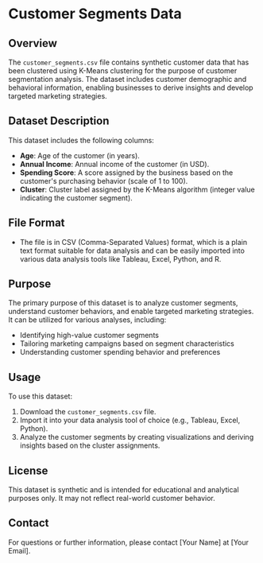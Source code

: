 # Customer Segments Data

## Overview
The `customer_segments.csv` file contains synthetic customer data that has been clustered using K-Means clustering for the purpose of customer segmentation analysis. The dataset includes customer demographic and behavioral information, enabling businesses to derive insights and develop targeted marketing strategies.

## Dataset Description
This dataset includes the following columns:

- **Age**: Age of the customer (in years).
- **Annual Income**: Annual income of the customer (in USD).
- **Spending Score**: A score assigned by the business based on the customer's purchasing behavior (scale of 1 to 100).
- **Cluster**: Cluster label assigned by the K-Means algorithm (integer value indicating the customer segment).

## File Format
- The file is in CSV (Comma-Separated Values) format, which is a plain text format suitable for data analysis and can be easily imported into various data analysis tools like Tableau, Excel, Python, and R.

## Purpose
The primary purpose of this dataset is to analyze customer segments, understand customer behaviors, and enable targeted marketing strategies. It can be utilized for various analyses, including:
- Identifying high-value customer segments
- Tailoring marketing campaigns based on segment characteristics
- Understanding customer spending behavior and preferences

## Usage
To use this dataset:
1. Download the `customer_segments.csv` file.
2. Import it into your data analysis tool of choice (e.g., Tableau, Excel, Python).
3. Analyze the customer segments by creating visualizations and deriving insights based on the cluster assignments.

## License
This dataset is synthetic and is intended for educational and analytical purposes only. It may not reflect real-world customer behavior.

## Contact
For questions or further information, please contact [Your Name] at [Your Email].
